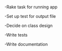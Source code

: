 -Rake task for running app

-Set up test for output file

-Decide on class design

-Write tests

-Write documentation